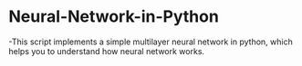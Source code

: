 # Neural-Network-in-Python
-This script implements a simple multilayer neural network in python, which helps you to understand how neural network works. 
